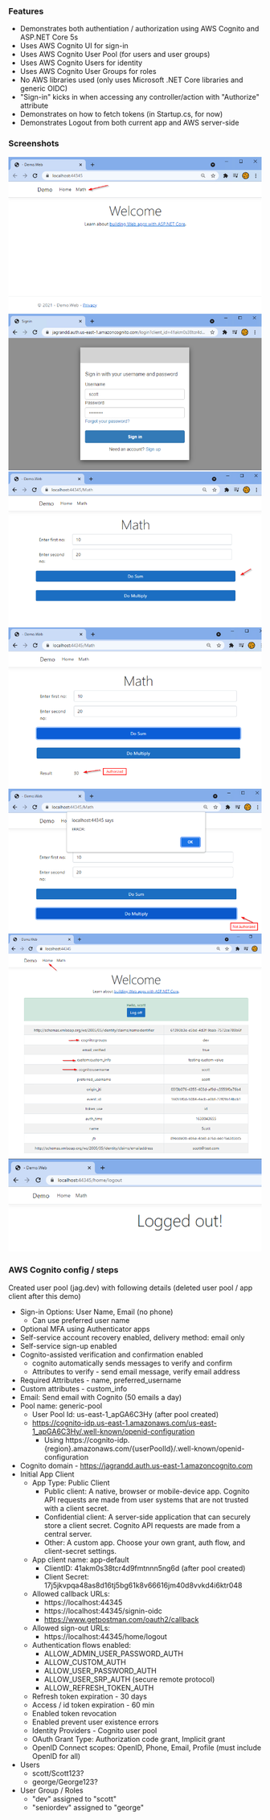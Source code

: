### Features

- Demonstrates both authentiation / authorization using AWS Cognito and ASP.NET Core 5s
- Uses AWS Cognito UI for sign-in 
- Uses AWS Cognito User Pool (for users and user groups)
- Uses AWS Cognito Users for identity
- Uses AWS Cognito User Groups for roles
- No AWS libraries used (only uses Microsoft .NET Core libraries and generic OIDC)
- "Sign-in" kicks in when accessing any controller/action with "Authorize" attribute
- Demonstrates on how to fetch tokens (in Startup.cs, for now)
- Demonstrates Logout from both current app and AWS server-side

### Screenshots

![01](./images/01.png)
![02](./images/02.png)
![03](./images/03.png)
![04](./images/04.png)
![05](./images/05.png)
![06](./images/06.png)
![07](./images/07.png)

### AWS Cognito config / steps

Created user pool (jag.dev) with following details (deleted user pool / app client after this demo)

- Sign-in Options: User Name, Email (no phone)
  - Can use preferred user name
- Optional MFA using Authenticator apps
- Self-service account recovery enabled, delivery method: email only
- Self-service sign-up enabled
- Cognito-assisted verification and confirmation enabled 
  - cognito automatically sends messages to verify and confirm
  - Attributes to verify - send email message, verify email address
- Required Attributes - name, preferred_username
- Custom attributes - custom_info
- Email: Send email with Cognito (50 emails a day)
- Pool name: generic-pool
  - User Pool Id: us-east-1_apGA6C3Hy (after pool created)
  - https://cognito-idp.us-east-1.amazonaws.com/us-east-1_apGA6C3Hy/.well-known/openid-configuration
	  - Using https://cognito-idp.{region}.amazonaws.com/{userPoolId}/.well-known/openid-configuration
- Cognito domain - https://jagrandd.auth.us-east-1.amazoncognito.com
- Initial App Client
  - App Type: Public Client 
    - Public client: A native, browser or mobile-device app. Cognito API requests are made from user systems that are not trusted with a client secret.
    - Confidential client: A server-side application that can securely store a client secret. Cognito API requests are made from a central server.
    - Other: A custom app. Choose your own grant, auth flow, and client-secret settings.
  - App client name: app-default
    - ClientID: 41akm0s38tcr4d9fmtnnn5ng6d (after pool created)
    - Client Secret: 17j5jkvpqa48as8d16tj5bg61k8v66616jm40d8vvkd4i6ktr048
  - Allowed callback URLs:
    - https://localhost:44345
    - https://localhost:44345/signin-oidc
    - https://www.getpostman.com/oauth2/callback 
  - Allowed sign-out URLs:
    - https://localhost:44345/home/logout
  - Authentication flows enabled:
    - ALLOW_ADMIN_USER_PASSWORD_AUTH
    - ALLOW_CUSTOM_AUTH
    - ALLOW_USER_PASSWORD_AUTH
    - ALLOW_USER_SRP_AUTH (secure remote protocol)
    - ALLOW_REFRESH_TOKEN_AUTH
  - Refresh token expiration - 30 days
  - Access / id token expiration - 60 min
  - Enabled token revocation
  - Enabled prevent user existence errors
  - Identity Providers - Cognito user pool
  - OAuth Grant Type: Authorization code grant, Implicit grant
  - OpenID Connect scopes: OpenID, Phone, Email, Profile (must include OpenID for all)
- Users 
  - scott/Scott123?
  - george/George123?
- User Group / Roles
  - "dev" assigned to "scott"
  - "seniordev" assigned to "george"
